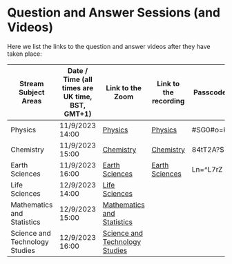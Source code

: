 # Question and Answer Sessions (and Videos)

Here we list the links to the question and answer videos after they have taken place:

| Stream Subject Areas | Date / Time (all times are UK time, BST, GMT+1) | Link to the Zoom  | Link to the recording |  Passcode |
|---|---|---|---|---|
|Physics   |11/9/2023 14:00	   |[Physics](https://ucl.zoom.us/j/93528006254?pwd=aXprTkUwSG5UN1p0cC9xOWFLNnFJUT09)   | [Physics](https://ucl.zoom.us/rec/share/kb0ffyPpQjI--2Hsw73G6UOK-DU0AQlkokF6JrPT6jeJKbqQrnSt0B9VQy2HNEOX.0R1LNq7Ku6cYTHuP)  |#SG0#o=K |
|Chemistry   |11/9/2023 15:00   |[Chemistry](https://ucl.zoom.us/j/92872711125?pwd=YlgrT3JwNGxqMVQ3VTU5NWxuTFRIQT09)   | [Chemistry](https://ucl.zoom.us/rec/share/UTUFeqoKiwhUdhNXqIVBzsUqKZz4QAjb08Bn2ioMoNIXgBpvp_Yz_ooz5GZNqks.MKC_xXhzCuAOrQmT)  | 84tT2A?$|
|Earth Sciences   |11/9/2023 16:00   |[Earth Sciences](https://ucl.zoom.us/j/93536145279?pwd=RFZXRFczbmxjaWVGOCt1UG5xZ2xKZz09)   |[Earth Sciences](https://ucl.zoom.us/rec/share/HhTd8uzppI4uyy6QYfCa0AcVX3DtXZFAYeHNp499Mfo53RGG0vhDOeKvLC8o_nJ_.8wlJsAP7_G4sKLhf)   |Ln=^L7rZ|
|Life Sciences   |12/9/2023 14:00	   |[Life Sciences](https://ucl.zoom.us/j/98535401538?pwd=cjRBbXNqSW1UR0ZORVlBd0xzOFBrdz09)   |   | |
|Mathematics and Statistics   |12/9/2023 15:00   |[Mathematics and Statistics](https://ucl.zoom.us/j/97285322968?pwd=WlY1V0ovSnloOVdpQmx6RnlJYVdFQT09)   |   | |
|Science and Technology Studies   |12/9/2023 16:00	   |[Science and Technology Studies](https://ucl.zoom.us/j/98328777506?pwd=ZWFGTmlpYWl5UXlEdzV6WjVraGtVdz09)|   | |

		
	
		
		
	
		
